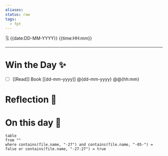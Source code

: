 ```yaml
---
aliases: 
status: raw
tags:
  - fpt
---
```

🗓  {{date:DD-MM-YYYY}} {{time:HH:mm}}
___
# Win the Day ✨
- [ ] [[Read]] Book [[dd-mm-yyyy]] @{dd-mm-yyyy} @@{hh:mm}
# Reflection 💬

# On this day 🧠

```dataview
table
from ""
where contains(file.name, "-27") and contains(file.name, "-05-") = false or contains(file.name, "-27-27") = true
```